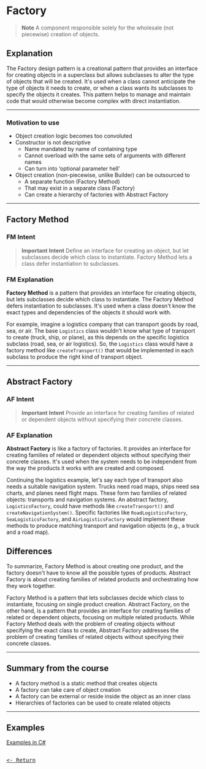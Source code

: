 # Factory

> **Note**
> A component responsible solely for the wholesale (not piecewise) creation of objects.

## Explanation

The Factory design pattern is a creational pattern that provides an interface for creating objects in a superclass but allows subclasses to alter the type of objects that will be created. It's used when a class cannot anticipate the type of objects it needs to create, or when a class wants its subclasses to specify the objects it creates. This pattern helps to manage and maintain code that would otherwise become complex with direct instantiation.

---

### Motivation to use

- Object creation logic becomes too convoluted
- Constructor is not descriptive
  - Name mandated by name of containing type
  - Cannot overload with the same sets of arguments with different names
  - Can turn into ‘optional parameter hell’
- Object creation (non-piecewise, unlike Builder) can be outsourced to
  - A separate function (Factory Method)
  - That may exist in a separate class (Factory)
  - Can create a hierarchy of factories with Abstract Factory

---

## Factory Method

### FM Intent

> **Important**
> **Intent**
> Define an interface for creating an object, but let subclasses decide which class to instantiate. Factory Method lets a class defer instantiation to subclasses.

### FM Explanation

**Factory Method** is a pattern that provides an interface for creating objects, but lets subclasses decide which class to instantiate. The Factory Method defers instantiation to subclasses. It's used when a class doesn't know the exact types and dependencies of the objects it should work with.

For example, imagine a logistics company that can transport goods by road, sea, or air. The base `Logistics` class wouldn't know what type of transport to create (truck, ship, or plane), as this depends on the specific logistics subclass (road, sea, or air logistics). So, the `Logistics` class would have a factory method like `createTransport()` that would be implemented in each subclass to produce the right kind of transport object.

---

## Abstract Factory

### AF Intent

> **Important**
> **Intent**
> Provide an interface for creating families of related or dependent objects without specifying their concrete classes.

### AF Explanation

**Abstract Factory** is like a factory of factories. It provides an interface for creating families of related or dependent objects without specifying their concrete classes. It's used when the system needs to be independent from the way the products it works with are created and composed.

Continuing the logistics example, let's say each type of transport also needs a suitable navigation system. Trucks need road maps, ships need sea charts, and planes need flight maps. These form two families of related objects: transports and navigation systems. An abstract factory, `LogisticsFactory`, could have methods like `createTransport()` and `createNavigationSystem()`. Specific factories like `RoadLogisticsFactory`, `SeaLogisticsFactory`, and `AirLogisticsFactory` would implement these methods to produce matching transport and navigation objects (e.g., a truck and a road map).

## Differences

To summarize, Factory Method is about creating one product, and the factory doesn't have to know all the possible types of products. Abstract Factory is about creating families of related products and orchestrating how they work together.

Factory Method is a pattern that lets subclasses decide which class to instantiate, focusing on single product creation. Abstract Factory, on the other hand, is a pattern that provides an interface for creating families of related or dependent objects, focusing on multiple related products. While Factory Method deals with the problem of creating objects without specifying the exact class to create, Abstract Factory addresses the problem of creating families of related objects without specifying their concrete classes.

---

## Summary from the course

- A factory method is a static method that creates objects
- A factory can take care of object creation
- A factory can be external or reside inside the object as an inner class
- Hierarchies of factories can be used to create related objects

---

## Examples

[Examples in C#](FactoryExamples/ExamplesInCS.md)

[<kbd><br><- Return<br></kbd>](DesignPatterns.md)
